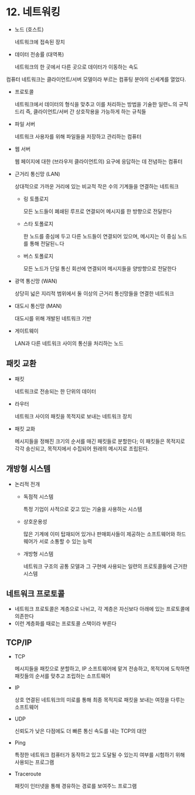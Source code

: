 # 12. 네트워킹

- 노드 (호스트)

  네트워크에 접속된 장치

- 데이터 전송률 (대역폭)

  네트워크의 한 곳에서 다른 곳으로 데이터가 이동하는 속도

컴퓨터 네트워크는 클라이언트/서버 모델이라 부르는 컴퓨팅 분야의 신세계를 열었다.

- 프로토콜

  네트워크에서 데이터의 형식을 맞추고 이를 처리하는 방법을 기술한 일련ㄴ의 규칙드리 즉, 클라이언트/서버 간 상호작용을 가능하게 하는 규칙들

- 파일 서버

  네트워크 사용자를 위해 파일들을 저장하고 관리하는 컴퓨터

- 웹 서버

  웹 페이지에 대한 (브라우저 클라이언트의) 요구에 응답하는 데 전념하는 컴퓨터

- 근거리 통신망 (LAN)

  상대적으로 가까운 거리에 있는 비교적 작은 수의 기계들을 연결하는 네트워크

  - 링 토플로지

    모든 노드들이 폐쇄된 루프로 연결되어 메시지를 한 방향으로 전달한다

  - 스타 토폴로지

    한 노드를 중심에 두고 다른 노드들이 연결되어 있으며, 메시지는 이 중심 노드를 통해 전달된ㄴ다

  - 버스 토폴로지

    모든 노드가 단일 통신 회선에 연결되어 메시지들을 양방향으로 전달한다

- 광역 통신망 (WAN)

  상당히 넓은 지리적 범위에서 둘 이상의 근거리 통신망들을 연결한 네트워크

- 대도시 통신망 (MAN)

  대도시를 위해 개발된 네트워크 기반

- 게이트웨이

  LAN과 다른 네트워크 사이의 통신을 처리하는 노드

## 패킷 교환

- 패킷

  네트워크로 전송되는 한 단위의 데이터

- 라우터

  네트워크 사이의 패킷을 목적지로 보내는 네트워크 장치

- 패킷 교화

  메시지들을 정해진 크기의 순서를 매긴 패킷들로 분할한다; 이 패킷들은 목적지로 각각 송신되고, 목적지에서 수집되어 원래의 메시지로 조립된다.

## 개방형 시스템

- 논리적 전개

  - 독점적 시스템

    특정 기업이 사적으로 갖고 있는 기술을 사용하는 시스템

  - 상호운용성

    많은 기계에 이미 탑재되어 있거나 판매회사들이 제공하는 소프트웨어와 하드웨어가 서로 소통할 수 있는 능력

  - 개방형 시스템

    네트워크 구조의 공통 모델과 그 구현에 사용되는 일련의 프로토콜들에 근거한 시스템

## 네트워크 프로토콜

- 네트워크 프로토콜은 계층으로 나뉘고, 각 계층은 자신보다 아래에 있는 프로토콜에 의존한다
- 이런 계층화를 때로는 프로토콜 스택이라 부른다

## TCP/IP

- TCP

  메시지들을 패킷으로 분할하고, IP 소프트웨어에 맡겨 전송하고, 목적지에 도착하면 패킷들의 순서를 맞추고 조립하는 소프트웨어

- IP

  상호 연결된 네트워크의 미로를 통해 최종 목적지로 패킷을 보내는 여정을 다루는 소프트웨어

- UDP

  신뢰도가 낮은 다점에도 더 빠른 통신 속도를 내는 TCP의 대안

- Ping

  특정한 네트워크 컴퓨터가 동작하고 있고 도달될 수 있는지 여부를 시험하기 위해 사용되는 프로그램

- Traceroute

  패킷이 인터넷을 통해 경유하는 경로를 보여주느 프로그램
